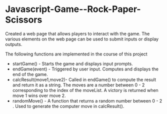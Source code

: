 # Javascript-Game--Rock-Paper-Scissors
Created a web page that allows players to interact with the game. The various elements on the web page can be used to submit inputs or display outputs.

The following functions are implemented in the course of this project 



* startGame() - Starts the game and displays input prompts.
* endGame(event) - Triggered by user input. Computes and displays the end of the game.
* calcResult(move1,move2)- Called in endGame() to compute the result and return it as a string. The moves are a number between 0 - 2 corresponding to the index of the moveList. A victory is returned when move 1 wins over move 2.
* randomMove() - A function that returns a random number between 0 - 2 . Used to generate the computer move in calcResult().
